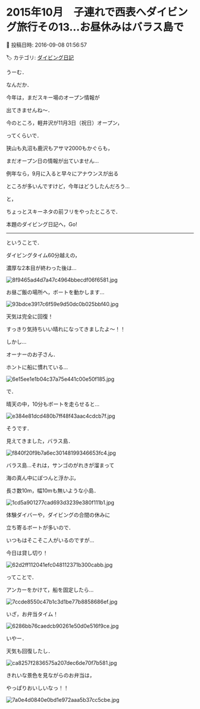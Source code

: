 # 2015年10月　子連れで西表へダイビング旅行その13…お昼休みはバラス島で

📅 投稿日時: 2016-09-08 01:56:57

🏷️ カテゴリ: [ダイビング日記](ce3a7a8d424d112fce83ee85c81a0e344.md)

うーむ．


なんだか．


今年は，まだスキー場のオープン情報が


出てきませんね～．





今のところ，軽井沢が11月3日（祝日）オープン，


ってくらいで．


狭山も丸沼も鹿沢もアサマ2000もかぐらも，


まだオープン日の情報が出ていません…





例年なら，9月に入ると早々にアナウンスが出る


ところが多いんですけど，今年はどうしたんだろう…





と，


ちょっとスキーネタの前フリをやったところで．


本題のダイビング日記へ，Go!





---


ということで．





ダイビングタイム60分越えの，


濃厚な2本目が終わった後は…




![8f9465ad4d7a47c4964bbecdf06f6581.jpg](images/8f9465ad4d7a47c4964bbecdf06f6581.jpg)







お昼ご飯の場所へ，ボートを動かします…




![93bdce3917c6f59e9d50dc0b025bbf40.jpg](images/93bdce3917c6f59e9d50dc0b025bbf40.jpg)




天気は完全に回復！


すっきり気持ちいい晴れになってきましたよ～！！





しかし…


オーナーのお子さん．


ホントに船に慣れている…




![6e15ee1e1b04c37a75e441c00e50f185.jpg](images/6e15ee1e1b04c37a75e441c00e50f185.jpg)







で．


晴天の中，10分もボートを走らせると…




![e384e81dcd480b7ff48f43aac4cdcb7f.jpg](images/e384e81dcd480b7ff48f43aac4cdcb7f.jpg)




そうです．


見えてきました，バラス島．




![f840f20f9b7a6ec30148199346653fc4.jpg](images/f840f20f9b7a6ec30148199346653fc4.jpg)




バラス島…それは，サンゴのがれきが溜まって


海の真ん中にぽつんと浮かぶ，


長さ数10m，幅10mも無いような小島．




![1cd5a901277cad693d3239e380f111b1.jpg](images/1cd5a901277cad693d3239e380f111b1.jpg)




体験ダイバーや，ダイビングの合間の休みに


立ち寄るボートが多いので．


いつもはそこそこ人がいるのですが…


今日は貸し切り！




![62d2ff112041efc048112371b300cabb.jpg](images/62d2ff112041efc048112371b300cabb.jpg)







ってことで．


アンカーをかけて，船を固定したら…




![7ccde8550c47b1c3d1be77b8858686ef.jpg](images/7ccde8550c47b1c3d1be77b8858686ef.jpg)




いざ，お弁当タイム！




![6286bb76caedcb90261e50d0e516f9ce.jpg](images/6286bb76caedcb90261e50d0e516f9ce.jpg)




いやー．


天気も回復したし．




![ca8257f2836575a207dec6de70f7b581.jpg](images/ca8257f2836575a207dec6de70f7b581.jpg)




きれいな景色を見ながらのお弁当は，


やっぱりおいしいなっ！！




![7a0e4d0840e0bd1e972aaa5b37cc5cbe.jpg](images/7a0e4d0840e0bd1e972aaa5b37cc5cbe.jpg)
